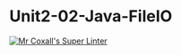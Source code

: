 # Unit2-02-Java-FileIO
[![Mr Coxall's Super Linter](https://github.com/ICS4U-Programming-ValI/Unit2-02-Java-FileIO/workflows/Mr%20Coxall's%20Super%20Linter/badge.svg)](https://github.com/ICS4U-Programming-ValI/Unit2-02-Java-FileIO/actions/)
